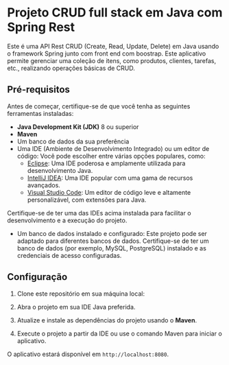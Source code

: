# Projeto CRUD full stack em Java com Spring Rest

Este é uma API Rest CRUD (Create, Read, Update, Delete) em Java usando o framework Spring junto com front end com boostrap. Este aplicativo permite gerenciar uma coleção de itens, como produtos, clientes, tarefas, etc., realizando operações básicas de CRUD.

## Pré-requisitos

Antes de começar, certifique-se de que você tenha as seguintes ferramentas instaladas:

- **Java Development Kit (JDK)** 8 ou superior
- **Maven**
-  Um banco de dados da sua preferência
- Uma IDE (Ambiente de Desenvolvimento Integrado) ou um editor de código: Você pode escolher entre várias opções populares, como:
  - [Eclipse](https://www.eclipse.org/downloads/): Uma IDE poderosa e amplamente utilizada para desenvolvimento Java.
  - [IntelliJ IDEA](https://www.jetbrains.com/idea/download/): Uma IDE popular com uma gama de recursos avançados.
  - [Visual Studio Code](https://code.visualstudio.com/download): Um editor de código leve e altamente personalizável, com extensões para Java.
 


Certifique-se de ter uma das IDEs acima instalada para facilitar o desenvolvimento e a execução do projeto.

- Um banco de dados instalado e configurado: Este projeto pode ser adaptado para diferentes bancos de dados. Certifique-se de ter um banco de dados (por exemplo, MySQL, PostgreSQL) instalado e as credenciais de acesso configuradas.

## Configuração

1. Clone este repositório em sua máquina local:

2. Abra o projeto em sua IDE Java preferida.

3. Atualize e instale as dependências do projeto usando o **Maven**.

4. Execute o projeto a partir da IDE ou use o comando Maven para iniciar o aplicativo.


O aplicativo estará disponível em `http://localhost:8080`.
